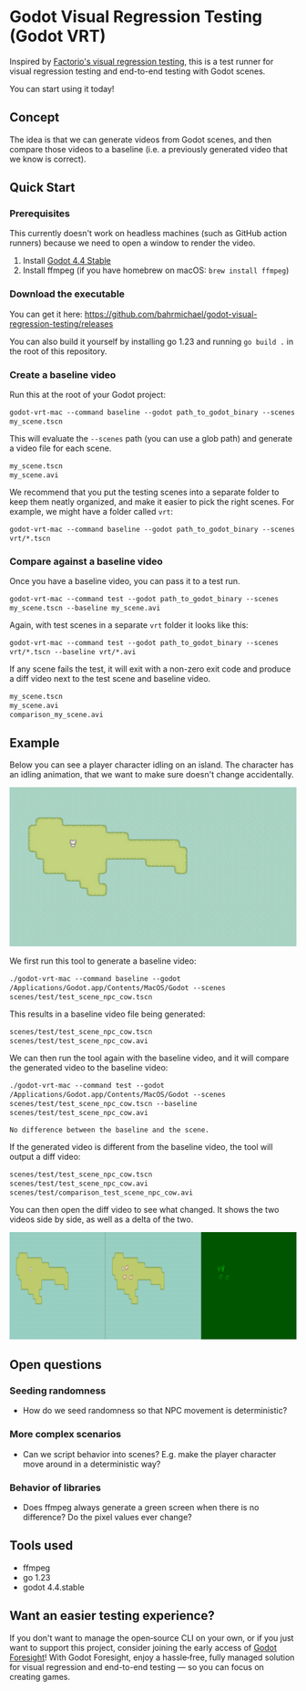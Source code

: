 # Godot Visual Regression Testing (Godot VRT)

Inspired by [Factorio's visual regression testing](https://www.youtube.com/watch?v=LXnyTZBmfXM), this is 
a test runner for visual regression testing and end-to-end testing with Godot scenes.

You can start using it today!

## Concept

The idea is that we can generate videos from Godot scenes, and then compare those videos to a baseline (i.e. a previously
generated video that we know is correct).

## Quick Start

### Prerequisites

This currently doesn't work on headless machines (such as GitHub action runners) because we need to open a window to render the video.

1. Install [Godot 4.4 Stable](https://godotengine.org/download)
2. Install ffmpeg (if you have homebrew on macOS: `brew install ffmpeg`)

### Download the executable

You can get it here: https://github.com/bahrmichael/godot-visual-regression-testing/releases

You can also build it yourself by installing go 1.23 and running `go build .` in the root of this repository.

### Create a baseline video

Run this at the root of your Godot project:

```
godot-vrt-mac --command baseline --godot path_to_godot_binary --scenes my_scene.tscn
```

This will evaluate the `--scenes` path (you can use a glob path) and generate a video file for each scene.

```
my_scene.tscn
my_scene.avi
```

We recommend that you put the testing scenes into a separate folder to keep them neatly organized, and make it
easier to pick the right scenes. For example, we might have a folder called `vrt`:

```
godot-vrt-mac --command baseline --godot path_to_godot_binary --scenes vrt/*.tscn
```

### Compare against a baseline video

Once you have a baseline video, you can pass it to a test run.

```
godot-vrt-mac --command test --godot path_to_godot_binary --scenes my_scene.tscn --baseline my_scene.avi
```

Again, with test scenes in a separate `vrt` folder it looks like this:

```
godot-vrt-mac --command test --godot path_to_godot_binary --scenes vrt/*.tscn --baseline vrt/*.avi
```

If any scene fails the test, it will exit with a non-zero exit code and produce a diff video next to the test scene and baseline video.

```
my_scene.tscn
my_scene.avi
comparison_my_scene.avi
```

## Example

Below you can see a player character idling on an island. The character has an idling animation, that we want to
make sure doesn't change accidentally.

![Screenshot of a godot scene with a player character standing on an island](docs/img/character_island.png)

We first run this tool to generate a baseline video:

```shell
./godot-vrt-mac --command baseline --godot /Applications/Godot.app/Contents/MacOS/Godot --scenes scenes/test/test_scene_npc_cow.tscn
```
 
This results in a baseline video file being generated:

```text
scenes/test/test_scene_npc_cow.tscn
scenes/test/test_scene_npc_cow.avi
```

We can then run the tool again with the baseline video, and it will compare the generated video to the baseline video:

```shell
./godot-vrt-mac --command test --godot /Applications/Godot.app/Contents/MacOS/Godot --scenes scenes/test/test_scene_npc_cow.tscn --baseline scenes/test/test_scene_npc_cow.avi
```

```text
No difference between the baseline and the scene.
```

If the generated video is different from the baseline video, the tool will output a diff video:

```text
scenes/test/test_scene_npc_cow.tscn
scenes/test/test_scene_npc_cow.avi
scenes/test/comparison_test_scene_npc_cow.avi
```

You can then open the diff video to see what changed. It shows the two videos side by side, as well as a delta of the two.

![Screenshot of the diff video showing two scenes side by side as well as a diff view](docs/img/character_island_diff.png)

## Open questions

### Seeding randomness

- How do we seed randomness so that NPC movement is deterministic?

### More complex scenarios

- Can we script behavior into scenes? E.g. make the player character move around in a deterministic way?

### Behavior of libraries

- Does ffmpeg always generate a green screen when there is no difference? Do the pixel values ever change?

## Tools used

- ffmpeg
- go 1.23
- godot 4.4.stable

## Want an easier testing experience?

If you don't want to manage the open‑source CLI on your own, or if you just want to support this project, consider joining the early access of [Godot Foresight](https://github.com/bahrmichael/vrt-marketing)! With Godot Foresight, enjoy a hassle‑free, fully managed solution for visual regression and end-to-end testing — so you can focus on creating games.
